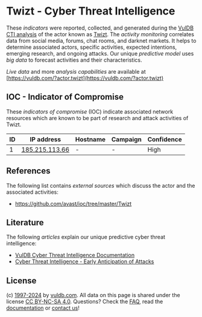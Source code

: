 # Twizt - Cyber Threat Intelligence

These _indicators_ were reported, collected, and generated during the [VulDB CTI analysis](https://vuldb.com/?kb.cti) of the actor known as [Twizt](https://vuldb.com/?actor.twizt). The _activity monitoring_ correlates data from social media, forums, chat rooms, and darknet markets. It helps to determine associated actors, specific activities, expected intentions, emerging research, and ongoing attacks. Our unique _predictive model_ uses _big data_ to forecast activities and their characteristics.

_Live data_ and more _analysis capabilities_ are available at [https://vuldb.com/?actor.twizt](https://vuldb.com/?actor.twizt)

## IOC - Indicator of Compromise

These _indicators of compromise_ (IOC) indicate associated network resources which are known to be part of research and attack activities of Twizt.

ID | IP address | Hostname | Campaign | Confidence
-- | ---------- | -------- | -------- | ----------
1 | [185.215.113.66](https://vuldb.com/?ip.185.215.113.66) | - | - | High

## References

The following list contains _external sources_ which discuss the actor and the associated activities:

* https://github.com/avast/ioc/tree/master/Twizt

## Literature

The following _articles_ explain our unique predictive cyber threat intelligence:

* [VulDB Cyber Threat Intelligence Documentation](https://vuldb.com/?kb.cti)
* [Cyber Threat Intelligence - Early Anticipation of Attacks](https://www.scip.ch/en/?labs.20201022)

## License

(c) [1997-2024](https://vuldb.com/?kb.changelog) by [vuldb.com](https://vuldb.com/?kb.about). All data on this page is shared under the license [CC BY-NC-SA 4.0](https://creativecommons.org/licenses/by-nc-sa/4.0/). Questions? Check the [FAQ](https://vuldb.com/?kb.faq), read the [documentation](https://vuldb.com/?kb) or [contact us](https://vuldb.com/?contact)!
